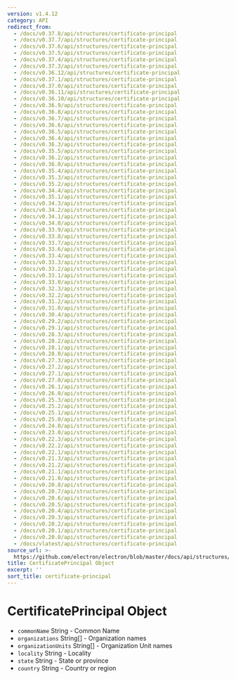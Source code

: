 ```yaml
---
version: v1.4.12
category: API
redirect_from:
  - /docs/v0.37.8/api/structures/certificate-principal
  - /docs/v0.37.7/api/structures/certificate-principal
  - /docs/v0.37.6/api/structures/certificate-principal
  - /docs/v0.37.5/api/structures/certificate-principal
  - /docs/v0.37.4/api/structures/certificate-principal
  - /docs/v0.37.3/api/structures/certificate-principal
  - /docs/v0.36.12/api/structures/certificate-principal
  - /docs/v0.37.1/api/structures/certificate-principal
  - /docs/v0.37.0/api/structures/certificate-principal
  - /docs/v0.36.11/api/structures/certificate-principal
  - /docs/v0.36.10/api/structures/certificate-principal
  - /docs/v0.36.9/api/structures/certificate-principal
  - /docs/v0.36.8/api/structures/certificate-principal
  - /docs/v0.36.7/api/structures/certificate-principal
  - /docs/v0.36.6/api/structures/certificate-principal
  - /docs/v0.36.5/api/structures/certificate-principal
  - /docs/v0.36.4/api/structures/certificate-principal
  - /docs/v0.36.3/api/structures/certificate-principal
  - /docs/v0.35.5/api/structures/certificate-principal
  - /docs/v0.36.2/api/structures/certificate-principal
  - /docs/v0.36.0/api/structures/certificate-principal
  - /docs/v0.35.4/api/structures/certificate-principal
  - /docs/v0.35.3/api/structures/certificate-principal
  - /docs/v0.35.2/api/structures/certificate-principal
  - /docs/v0.34.4/api/structures/certificate-principal
  - /docs/v0.35.1/api/structures/certificate-principal
  - /docs/v0.34.3/api/structures/certificate-principal
  - /docs/v0.34.2/api/structures/certificate-principal
  - /docs/v0.34.1/api/structures/certificate-principal
  - /docs/v0.34.0/api/structures/certificate-principal
  - /docs/v0.33.9/api/structures/certificate-principal
  - /docs/v0.33.8/api/structures/certificate-principal
  - /docs/v0.33.7/api/structures/certificate-principal
  - /docs/v0.33.6/api/structures/certificate-principal
  - /docs/v0.33.4/api/structures/certificate-principal
  - /docs/v0.33.3/api/structures/certificate-principal
  - /docs/v0.33.2/api/structures/certificate-principal
  - /docs/v0.33.1/api/structures/certificate-principal
  - /docs/v0.33.0/api/structures/certificate-principal
  - /docs/v0.32.3/api/structures/certificate-principal
  - /docs/v0.32.2/api/structures/certificate-principal
  - /docs/v0.31.2/api/structures/certificate-principal
  - /docs/v0.31.0/api/structures/certificate-principal
  - /docs/v0.30.4/api/structures/certificate-principal
  - /docs/v0.29.2/api/structures/certificate-principal
  - /docs/v0.29.1/api/structures/certificate-principal
  - /docs/v0.28.3/api/structures/certificate-principal
  - /docs/v0.28.2/api/structures/certificate-principal
  - /docs/v0.28.1/api/structures/certificate-principal
  - /docs/v0.28.0/api/structures/certificate-principal
  - /docs/v0.27.3/api/structures/certificate-principal
  - /docs/v0.27.2/api/structures/certificate-principal
  - /docs/v0.27.1/api/structures/certificate-principal
  - /docs/v0.27.0/api/structures/certificate-principal
  - /docs/v0.26.1/api/structures/certificate-principal
  - /docs/v0.26.0/api/structures/certificate-principal
  - /docs/v0.25.3/api/structures/certificate-principal
  - /docs/v0.25.2/api/structures/certificate-principal
  - /docs/v0.25.1/api/structures/certificate-principal
  - /docs/v0.25.0/api/structures/certificate-principal
  - /docs/v0.24.0/api/structures/certificate-principal
  - /docs/v0.23.0/api/structures/certificate-principal
  - /docs/v0.22.3/api/structures/certificate-principal
  - /docs/v0.22.2/api/structures/certificate-principal
  - /docs/v0.22.1/api/structures/certificate-principal
  - /docs/v0.21.3/api/structures/certificate-principal
  - /docs/v0.21.2/api/structures/certificate-principal
  - /docs/v0.21.1/api/structures/certificate-principal
  - /docs/v0.21.0/api/structures/certificate-principal
  - /docs/v0.20.8/api/structures/certificate-principal
  - /docs/v0.20.7/api/structures/certificate-principal
  - /docs/v0.20.6/api/structures/certificate-principal
  - /docs/v0.20.5/api/structures/certificate-principal
  - /docs/v0.20.4/api/structures/certificate-principal
  - /docs/v0.20.3/api/structures/certificate-principal
  - /docs/v0.20.2/api/structures/certificate-principal
  - /docs/v0.20.1/api/structures/certificate-principal
  - /docs/v0.20.0/api/structures/certificate-principal
  - /docs/vlatest/api/structures/certificate-principal
source_url: >-
  https://github.com/electron/electron/blob/master/docs/api/structures/certificate-principal.md
title: CertificatePrincipal Object
excerpt: ''
sort_title: certificate-principal
---
```

# CertificatePrincipal Object

*   `commonName` String - Common Name
*   `organizations` String[] - Organization names
*   `organizationUnits` String[] - Organization Unit names
*   `locality` String - Locality
*   `state` String - State or province
*   `country` String - Country or region
